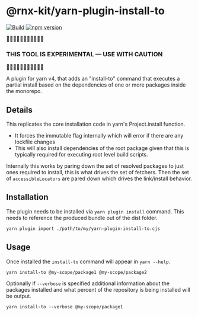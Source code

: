 # @rnx-kit/yarn-plugin-install-to

[![Build](https://github.com/microsoft/rnx-kit/actions/workflows/build.yml/badge.svg)](https://github.com/microsoft/rnx-kit/actions/workflows/build.yml)
[![npm version](https://img.shields.io/npm/v/@rnx-kit/yarn-plugin-install-to)](https://www.npmjs.com/package/@rnx-kit/yarn-plugin-install-to)

🚧🚧🚧🚧🚧🚧🚧🚧🚧🚧🚧

### THIS TOOL IS EXPERIMENTAL — USE WITH CAUTION

🚧🚧🚧🚧🚧🚧🚧🚧🚧🚧🚧

A plugin for yarn v4, that adds an "install-to" command that executes a partial
install based on the dependencies of one or more packages inside the monorepo.

## Details

This replicates the core installation code in yarn's Project.install function.

- It forces the immutable flag internally which will error if there are any
  lockfile changes
- This will also install dependencies of the root package given that this is
  typically required for executing root level build scripts.

Internally this works by paring down the set of resolved packages to just ones
required to install, this is what drives the set of fetchers. Then the set of
`accessibleLocators` are pared down which drives the link/install behavior.

## Installation

The plugin needs to be installed via `yarn plugin install` command. This needs
to reference the produced bundle out of the dist folder.

```sh
yarn plugin import ./path/to/my/yarn-plugin-install-to.cjs
```

## Usage

Once installed the `install-to` command will appear in `yarn --help`.

`yarn install-to @my-scope/package1 @my-scope/package2`

Optionally if `--verbose` is specified additional information about the packages
installed and what percent of the repository is being installed will be output.

`yarn install-to --verbose @my-scope/package1`
